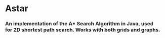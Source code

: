 # Astar

### An implementation of the A* Search Algorithm in Java, used for 2D shortest path search. Works with both grids and graphs.
